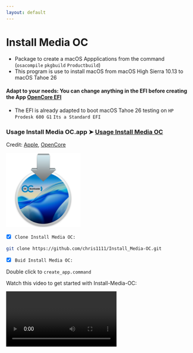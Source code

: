 ```yaml
---
layout: default
---
```


# Install Media OC
- Package to create a macOS Appplications from the command (`osacompile` `pkgbuild` `Productbuild`)
- This program is use to install macOS from macOS High Sierra 10.13 to macOS Tahoe 26
#### Adapt to your needs: You can change anything in the EFI before creating the App [OpenCore EFI](https://github.com/chris1111/Install-Media-OC/tree/main/OpenCorePackage/OC-EFI/EFI)
- The EFI is already adapted to boot macOS Tahoe 26 testing on `HP Prodesk 600 G1` `Its a Standard EFI`
    
### Usage Install Media OC.app ➤ [Usage Install Media OC](https://github.com/chris1111/Install_Media-OC/blob/master/Usage.md)

Credit: [Apple](https://ss64.com/mac/osacompile.html), [OpenCore](https://github.com/acidanthera/OpenCorePkg)

<img src="Pics/InstallAssistant.png" alt="Github Project" style="width:40%;">


- [x] `Clone Install Media OC:`
```bash
git clone https://github.com/chris1111/Install_Media-OC.git
```

- [x] `Buid Install Media OC:`

Double click to `create_app.command`
<p>Watch this video to get started with Install-Media-OC:</p>


<video controls autoplay>
  <source src="Pics/Screen Recording.mp4" type="video/mp4">

</video>
